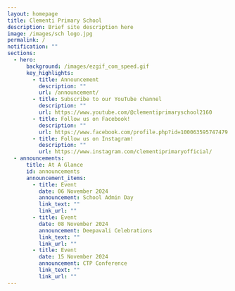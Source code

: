 ```yaml
---
layout: homepage
title: Clementi Primary School
description: Brief site description here
image: /images/sch logo.jpg
permalink: /
notification: ""
sections:
  - hero:
      background: /images/ezgif_com_speed.gif
      key_highlights:
        - title: Announcement
          description: ""
          url: /announcement/
        - title: Subscribe to our YouTube channel
          description: ""
          url: https://www.youtube.com/@clementiprimaryschool2160
        - title: Follow us on Facebook!
          description: ""
          url: https://www.facebook.com/profile.php?id=100063595747479
        - title: Follow us on Instagram!
          description: ""
          url: https://www.instagram.com/clementiprimaryofficial/
  - announcements:
      title: At A Glance
      id: announcements
      announcement_items:
        - title: Event
          date: 06 November 2024
          announcement: School Admin Day
          link_text: ""
          link_url: ""
        - title: Event
          date: 08 November 2024
          announcement: Deepavali Celebrations
          link_text: ""
          link_url: ""
        - title: Event
          date: 15 November 2024
          announcement: CTP Conference
          link_text: ""
          link_url: ""
---
```

